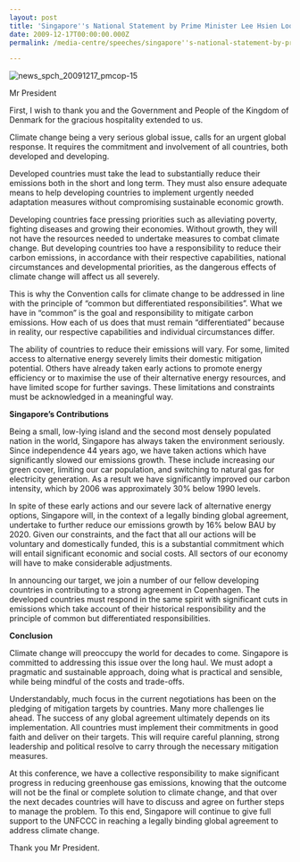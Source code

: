 ```yaml
---
layout: post
title: 'Singapore''s National Statement by Prime Minister Lee Hsien Loong on at Copenhagen, 17 December 2009'
date: 2009-12-17T00:00:00.000Z
permalink: /media-centre/speeches/singapore''s-national-statement-by-prime-minister-lee-hsien-loong/

---
```



![news_spch_20091217_pmcop-15](/images/news_spch_20091217_pmcop-15.jpg)

Mr President

First, I wish to thank you and the Government and People of the Kingdom of Denmark for the gracious hospitality extended to us.

Climate change being a very serious global issue, calls for an urgent global response. It requires the commitment and involvement of all countries, both developed and developing.

Developed countries must take the lead to substantially reduce their emissions both in the short and long term. They must also ensure adequate means to help developing countries to implement urgently needed adaptation measures without compromising sustainable economic growth.

Developing countries face pressing priorities such as alleviating poverty, fighting diseases and growing their economies. Without growth, they will not have the resources needed to undertake measures to combat climate change. But developing countries too have a responsibility to reduce their carbon emissions, in accordance with their respective capabilities, national circumstances and developmental priorities, as the dangerous effects of climate change will affect us all severely.

This is why the Convention calls for climate change to be addressed in line with the principle of “common but differentiated responsibilities”. What we have in “common” is the goal and responsibility to mitigate carbon emissions. How each of us does that must remain “differentiated” because in reality, our respective capabilities and individual circumstances differ.

The ability of countries to reduce their emissions will vary. For some, limited access to alternative energy severely limits their domestic mitigation potential. Others have already taken early actions to promote energy efficiency or to maximise the use of their alternative energy resources, and have limited scope for further savings. These limitations and constraints must be acknowledged in a meaningful way.

**Singapore’s Contributions** 

Being a small, low-lying island and the second most densely populated nation in the world, Singapore has always taken the environment seriously. Since independence 44 years ago, we have taken actions which have significantly slowed our emissions growth. These include increasing our green cover, limiting our car population, and switching to natural gas for electricity generation. As a result we have significantly improved our carbon intensity, which by 2006 was approximately 30% below 1990 levels.

In spite of these early actions and our severe lack of alternative energy options, Singapore will, in the context of a legally binding global agreement, undertake to further reduce our emissions growth by 16% below BAU by 2020. Given our constraints, and the fact that all our actions will be voluntary and domestically funded, this is a substantial commitment which will entail significant economic and social costs. All sectors of our economy will have to make considerable adjustments.

In announcing our target, we join a number of our fellow developing countries in contributing to a strong agreement in Copenhagen. The developed countries must respond in the same spirit with significant cuts in emissions which take account of their historical responsibility and the principle of common but differentiated responsibilities.

**Conclusion** 

Climate change will preoccupy the world for decades to come. Singapore is committed to addressing this issue over the long haul. We must adopt a pragmatic and sustainable approach, doing what is practical and sensible, while being mindful of the costs and trade-offs.

Understandably, much focus in the current negotiations has been on the pledging of mitigation targets by countries. Many more challenges lie ahead. The success of any global agreement ultimately depends on its implementation. All countries must implement their commitments in good faith and deliver on their targets. This will require careful planning, strong leadership and political resolve to carry through the necessary mitigation measures.

At this conference, we have a collective responsibility to make significant progress in reducing greenhouse gas emissions, knowing that the outcome will not be the final or complete solution to climate change, and that over the next decades countries will have to discuss and agree on further steps to manage the problem. To this end, Singapore will continue to give full support to the UNFCCC in reaching a legally binding global agreement to address climate change.

Thank you Mr President.


